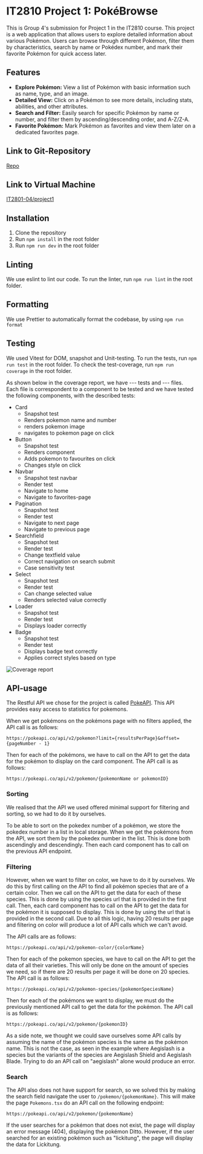# IT2810 Project 1: PokéBrowse

This is Group 4's submission for Project 1 in the IT2810 course. This project is a web application that allows users to explore detailed information about various Pokémon. Users can browse through different Pokémon, filter them by characteristics, search by name or Pokédex number, and mark their favorite Pokémon for quick access later.

## Features

- **Explore Pokémon:** View a list of Pokémon with basic information such as name, type, and an image.
- **Detailed View:** Click on a Pokémon to see more details, including stats, abilities, and other attributes.
- **Search and Filter:** Easily search for specific Pokémon by name or number, and filter them by ascending/descending order, and A-Z/Z-A.
- **Favorite Pokémon:** Mark Pokémon as favorites and view them later on a dedicated favorites page.


## Link to Git-Repository

[Repo](https://git.ntnu.no/IT2810-H24/T04-Project-1)

## Link to Virtual Machine

[IT2801-04/project1](http://it2810-04.idi.ntnu.no/project1/)

## Installation

1. Clone the repository
2. Run `npm install` in the root folder
3. Run `npm run dev` in the root folder

## Linting

We use eslint to lint our code. To run the linter, run `npm run lint` in the root folder.


## Formatting

We use Prettier to automatically format the codebase, by using `npm run format`

## Testing

We used Vitest for DOM, snapshot and Unit-testing. To run the tests, run `npm run test` in the root folder.
To check the test-coverage, run `npm run coverage` in the root folder.

As shown below in the coverage report, we have --- tests and --- files. Each file is correspondent to a component to be tested and we have tested the following components, with the described tests:

- Card
  - Snapshot test
  - Renders pokemon name and number
  - renders pokemon image
  - navigates to pokemon page on click
- Button
  - Snapshot test
  - Renders component
  - Adds pokemon to favourites on click
  - Changes style on click
- Navbar
  - Snapshot test navbar
  - Render test
  - Navigate to home
  - Navigate to favorites-page
- Pagination
  - Snapshot test
  - Render test
  - Navigate to next page
  - Navigate to previous page
- Searchfield
  - Snapshot test
  - Render test
  - Change textfield value
  - Correct navigation on search submit
  - Case sensitivity test
- Select
  - Snapshot test
  - Render test
  - Can change selected value
  - Renders selected value correctly
- Loader
  - Snapshot test
  - Render test
  - Displays loader correctly
- Badge
  - Snapshot test
  - Render test
  - Displays badge text correctly
  - Applies correct styles based on type



![Coverage report]()

## API-usage

The Restful API we chose for the project is called [PokeAPI](https://pokeapi.co/docs/v2). This API provides easy access to statistics for pokemons.

When we get pokémons on the pokémons page with no filters applied, the API call is as follows:

```
https://pokeapi.co/api/v2/pokemon?limit={resultsPerPage}&offset={pageNumber - 1}
```

Then for each of the pokémons, we have to call on the API to get the data for the pokémon to display on the card component. The API call is as follows:

```
https://pokeapi.co/api/v2/pokemon/{pokemonName or pokemonID}
```

### Sorting

We realised that the API we used offered minimal support for filtering and sorting, so we had to do it by ourselves.

To be able to sort on the pokedex number of a pokémon, we store the pokedex number in a list in local storage. When we get the pokémons from the API, we sort them by the pokedex number in the list. This is done both ascendingly and descendingly. Then each card component has to call on the previous API endpoint.

### Filtering

However, when we want to filter on color, we have to do it by ourselves. We do this by first calling on the API to find all pokémon species that are of a certain color. Then we call on the API to get the data for each of these species. This is done by using the species url that is provided in the first call. Then, each card component has to call on the API to get the data for the pokémon it is supposed to display. This is done by using the url that is provided in the second call. Due to all this logic, having 20 results per page and filtering on color will produce a lot of API calls which we can't avoid.

The API calls are as follows:

```
https://pokeapi.co/api/v2/pokemon-color/{colorName}
```

Then for each of the pokemon species, we have to call on the API to get the data of all their varieties. This will only be done on the amount of species we need, so if there are 20 results per page it will be done on 20 species. The API call is as follows:

```
https://pokeapi.co/api/v2/pokemon-species/{pokemonSpeciesName}
```

Then for each of the pokémons we want to display, we must do the previously mentioned API call to get the data for the pokémon. The API call is as follows:

```
https://pokeapi.co/api/v2/pokemon/{pokemonID}
```

As a side note, we thought we could save ourselves some API calls by assuming the name of the pokémon species is the same as the pokémon name. This is not the case, as seen in the example where Aegislash is a species but the variants of the species are Aegislash Shield and Aegislash Blade. Trying to do an API call on "aegislash" alone would produce an error.

### Search

The API also does not have support for search, so we solved this by making the search field navigate the user to `/pokemon/{pokemonName}`. This will make the page `Pokemons.tsx` do an API call on the following endpoint:

```
https://pokeapi.co/api/v2/pokemon/{pokemonName}
```

If the user searches for a pokémon that does not exist, the page will display an error message (404), displaying the pokémon Ditto. However, if the user searched for an existing pokémon such as "lickitung", the page will display the data for Lickitung.